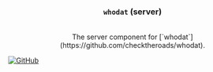 <div align="center">
<h3><code>whodat</code> (server)</h3>
<br/>
The server component for [`whodat`](https://github.com/checktheroads/whodat).
<br/>
</div>

[![GitHub](https://img.shields.io/github/license/checktheroads/whodat?color=000000&style=for-the-badge)](https://github.com/checktheroads/whodat/blob/main/LICENSE)
